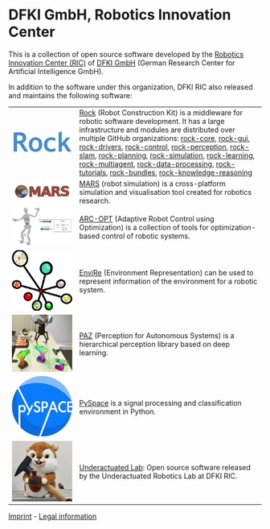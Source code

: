 # DFKI GmbH, Robotics Innovation Center

This is a collection of open source software developed by the
[Robotics Innovation Center (RIC)](https://robotik.dfki-bremen.de/en/startpage.html) of [DFKI GmbH](https://github.com/dfki) (German Research Center for Artificial Intelligence GmbH).

In addition to the software under this organization, DFKI RIC also released
and maintains the following software:

<table cellpadding="0" cellspacing="0" border="0">
    <tr>
        <td width="120px"><img src="profile/rock.png"/></td>
        <td><a href="https://rock-robotics.org">Rock</a> (Robot Construction Kit) is a middleware for robotic software development. It has a large infrastructure and modules are distributed over multiple GitHub organizations:
            <a href="https://github.com/rock-core">rock-core</a>,
            <a href="https://github.com/rock-gui">rock-gui</a>,
            <a href="https://github.com/rock-drivers">rock-drivers</a>,
            <a href="https://github.com/rock-control">rock-control</a>,
            <a href="https://github.com/rock-perception">rock-perception</a>,
            <a href="https://github.com/rock-slam">rock-slam</a>,
            <a href="https://github.com/rock-planning">rock-planning</a>,
            <a href="https://github.com/rock-simulation">rock-simulation</a>,
            <a href="https://github.com/rock-learning">rock-learning</a>,
            <a href="https://github.com/rock-multiagent">rock-multiagent</a>,
            <a href="https://github.com/rock-data-processing">rock-data-processing</a>,
            <a href="https://github.com/rock-tutorials">rock-tutorials</a>,
            <a href="https://github.com/rock-bundles">rock-bundles</a>,
            <a href="https://github.com/rock-knowledge-reasoning/">rock-knowledge-reasoning</a></td>
    </tr>
    <tr>
        <td width="120px"><img src="profile/mars.png"/></td>
        <td><a href="https://rock-simulation.github.io/mars/">MARS</a> (robot simulation) is a cross-platform simulation and visualisation tool created for robotics research.</td>
    </tr>
    <tr>
        <td width="120px"><img src="profile/arc-opt.svg"/></td>
        <td><a href="https://github.com/ARC-OPT">ARC-OPT</a> (Adaptive Robot Control using Optimization) is a collection of tools for optimization-based control of robotic systems.</td>
    </tr>
    <tr>
        <td width="120px"><img src="profile/envire.png"/></td>
        <td><a href="https://github.com/envire">EnviRe</a> (Environment Representation) can be used to represent information of the environment for a robotic system.</td>
    </tr>
    <tr>
        <td width="120px"><img src="profile/paz.jpg"/></td>
        <td><a href="https://github.com/oarriaga/paz">PAZ</a> (Perception for Autonomous Systems) is a hierarchical perception library based on deep learning.</td>
    </tr>
    <tr>
        <td width="120px"><img src="profile/pyspace.png"/></td>
        <td><a href="http://pyspace.github.io/pyspace/">PySpace</a> is a signal processing and classification environment in Python.</td>
    </tr>
    <tr>
        <td width="120px"><img src="profile/underactuated.jpeg"/></td>
        <td><a href="https://github.com/dfki-ric-underactuated-lab">Underactuated Lab</a>: Open source software released by the Underactuated Robotics Lab at DFKI RIC.</td>
    </tr>
</table>

[Imprint](https://dfki-ric.github.io/Imprint/) - [Legal information](https://robotik.dfki-bremen.de/en/legal-information.html)
